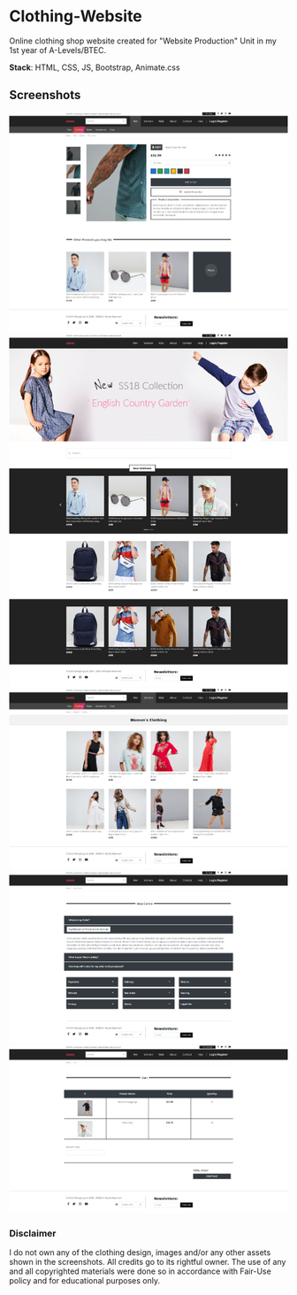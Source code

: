 # Clothing-Website
Online clothing shop website created for "Website Production" Unit in my 1st year of A-Levels/BTEC.

**Stack**: HTML, CSS, JS, Bootstrap, Animate.css

## Screenshots
![product_page](https://raw.githubusercontent.com/safatdev/Clothing-Website/main/screenshots/product_page.png)
![home_page](https://raw.githubusercontent.com/safatdev/Clothing-Website/main/screenshots/home_page.png)
![product_category_page](https://raw.githubusercontent.com/safatdev/Clothing-Website/main/screenshots/product_category_page.png)
![faq_page](https://raw.githubusercontent.com/safatdev/Clothing-Website/main/screenshots/faq_page.png)
![cart_page](https://raw.githubusercontent.com/safatdev/Clothing-Website/main/screenshots/cart_page.png)


### Disclaimer

I do not own any of the clothing design, images and/or any other assets shown in the screenshots. All credits go to its rightful owner.
The use of any and all copyrighted materials were done so in accordance with Fair-Use policy and for educational purposes only.
